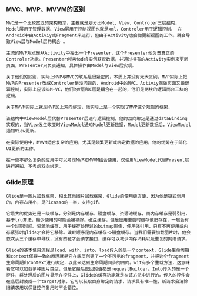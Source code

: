 ### MVC、MVP、MVVM的区别

	MVC是一个比较宽泛的架构概念，主要就是划分出Model、View、Controler三层结构，Model层用于管理数据、View层用于控制视图也就是xml，Controler用于逻辑控制， 在Android中由Activiy或Fragment来进行，但由于Activity也会做更新视图的工作。就会导致View层与Model层的耦合 。

	主流的MVP观点是从Activity中抽出一个Presenter，这个Presenter他负责真正的Controler功能。Presenter创建Model实例获取数据，并通过持有的Activity实例来更新页面，Presenter只负责通知，具体操作由Model与View层实现。

	关于他们的区别，实际上MVP与MVC的联系是很紧密的，本质上并没有太大区别，MVP实际上把MVP的Presenter改成Controler是没问题的，Android中的MVC，Activiy既做页面又做逻辑控制，实际上应该叫M-VC，他们的V层和C层是耦合在一起的，他们是两块的逻辑而非三块的逻辑。

	关于MVVM实际上就是MVP加上双向绑定，他实际上是一个实现了MVP这个规则的框架，

	该结构中ViewModel层代替Presenter层进行逻辑控制，他的双向绑定是通过dataBinding实现的，当View发生改变时ViewModel通知Model更新数据，Model更新数据后，ViewModel通知View更新。

	在实际使用中，MVVM适合复杂的应用，尤其是频繁更新或绑定数据的应用，他的优势在于简化UI更新的工作。

	在一些不那么复杂的应用中可以考虑MVP和MVVM结合使用，仅使用ViewModel代替Present层进行通知，不考虑双向绑定。



### Glide原理

	Glide是一图片加载框架，相比其他图片加载框架，Glide的使用更方便，因为他是链式调用的，内存占用小，是Picasso的一半，支持gif。

	它最大的优势还是三级缓存，分别是内存缓存、磁盘缓存、资源池缓存，而内存缓存是弱引用，基于lru算法，最少使用的可能会被移除。磁盘缓存，但是应用重启时缓存依旧存在，一般会有一个过期时间。资源池缓存，用于缓存处理过的bitmap图像，使用强引用，只有不再使用或内存紧张时glide才会将它移除。读取顺序是内存缓存->磁盘缓存。当我们需要加载图片时，他会依次从三个缓存中寻找，没有的花才会请求接口，缓存可以减少内存消耗以及重复的网络请求。

	Glide的基本使用流程是load、with、into，load传入的是一个context，Glide生命周期和context保持一致的原理就是它在底层创建了一个不可见的fragment，并把这个fragment生命周期和context进行绑定，以此来达到生命周期同步的目的。wit有多个重载方法，这意味着它可以加载多种图片类型，但是它最后返回的值都是requestBuilder。Into传入的是一个控件，将处理后的图片显示在控件上，Glide的缓存功能就是在该方法中进行的。传入的控件会在底层封装成一个target对象，它可以获取自身绑定的请求，请求具有唯一性，新请求会清除旧请求用以保证控件复用时不会错位。